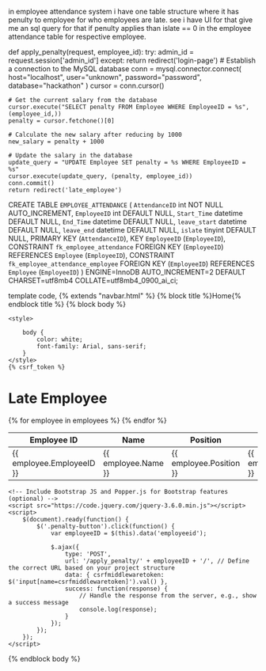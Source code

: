 in employee attendance system i have one table structure where it has penulty to employee for who employees are late. see i have UI for that give me an sql query for that if penulty applies than islate == 0 in the employee attendance table for respective employee.





def apply_penalty(request, employee_id):
    try:
        admin_id = request.session['admin_id']
    except:
        return redirect('login-page')
    # Establish a connection to the MySQL database
    conn = mysql.connector.connect(
        host="localhost",
        user="unknown",
        password="password",
        database="hackathon"
    )
    cursor = conn.cursor()

    # Get the current salary from the database
    cursor.execute("SELECT penalty FROM Employee WHERE EmployeeID = %s", (employee_id,))
    penalty = cursor.fetchone()[0]

    # Calculate the new salary after reducing by 1000
    new_salary = penalty + 1000

    # Update the salary in the database
    update_query = "UPDATE Employee SET penalty = %s WHERE EmployeeID = %s"
    cursor.execute(update_query, (penalty, employee_id))
    conn.commit()
    return redirect('late_employee')

CREATE TABLE `EMPLOYEE_ATTENDANCE` (
  `AttendanceID` int NOT NULL AUTO_INCREMENT,
  `EmployeeID` int DEFAULT NULL,
  `Start_Time` datetime DEFAULT NULL,
  `End_Time` datetime DEFAULT NULL,
  `leave_start` datetime DEFAULT NULL,
  `leave_end` datetime DEFAULT NULL,
  `islate` tinyint DEFAULT NULL,
  PRIMARY KEY (`AttendanceID`),
  KEY `EmployeeID` (`EmployeeID`),
  CONSTRAINT `fk_employee_attendance` FOREIGN KEY (`EmployeeID`) REFERENCES `Employee` (`EmployeeID`),
  CONSTRAINT `fk_employee_attendance_employee` FOREIGN KEY (`EmployeeID`) REFERENCES `Employee` (`EmployeeID`)
) ENGINE=InnoDB AUTO_INCREMENT=2 DEFAULT CHARSET=utf8mb4 COLLATE=utf8mb4_0900_ai_ci;


template code,
{% extends "navbar.html" %}
{% block title %}Home{% endblock title %}
{% block body %}


<!DOCTYPE html>
<html>
<head>
    <title>Employee Late Days</title>
    <!-- Include Bootstrap CSS -->
    <!-- <link rel="stylesheet" href="https://stackpath.bootstrapcdn.com/bootstrap/4.5.2/css/bootstrap.min.css"> -->
    <!-- Include CSRF Token -->

    <style>

        body {
            color: white;
            font-family: Arial, sans-serif;
        }
    </style>
    {% csrf_token %}
</head>
<body>
    <div class="container">
        <h1 class="mt-3">Late Employee</h1>
        <table class="table">
            <thead class="thead-dark">
                <tr>
                    <th>Employee ID</th>
                    <th>Name</th>
                    <th>Position</th>
                    <th>Last Punch In Time</th>
                    <th>Late Days</th>
                    <th>Consecutive Late</th>
                    <th>Penalty</th> <!-- New column for the "Penalty" button -->
                </tr>
            </thead>
            <tbody>
                {% for employee in employees %}
                    <tr>
                        <td>{{ employee.EmployeeID }}</td>
                        <td>{{ employee.Name }}</td>
                        <td>{{ employee.Position }}</td>
                        <td>{{ employee.last_punch_in_time }}</td>
                        <td>{{ employee.late_days }}</td>
                        <td>{{ employee.consecutive_late }}</td>
                        <td><button class="btn btn-primary penalty-button" data-employeeid="{{ employee.EmployeeID }}">Penalty</button></td>
                    </tr>
                {% endfor %}
            </tbody>
        </table>
    </div>

    <!-- Include Bootstrap JS and Popper.js for Bootstrap features (optional) -->
    <script src="https://code.jquery.com/jquery-3.6.0.min.js"></script>
    <script>
        $(document).ready(function() {
            $('.penalty-button').click(function() {
                var employeeID = $(this).data('employeeid');

                $.ajax({
                    type: 'POST',
                    url: '/apply_penalty/' + employeeID + '/', // Define the correct URL based on your project structure
                    data: { csrfmiddlewaretoken: $('input[name=csrfmiddlewaretoken]').val() },
                    success: function(response) {
                        // Handle the response from the server, e.g., show a success message
                        console.log(response);
                    }
                });
            });
        });
    </script>
</body>
</html>
{% endblock body %}
